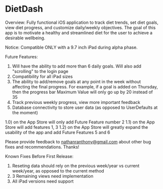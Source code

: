 # DietDash

Overview: Fully functional iOS application to track diet trends, set diet goals, view diet progress, and customize daily/weekly objectives. The goal of this app is to motivate a healthy and streamlined diet for the user to achieve a desirable wellbeing.

Notice: Compatible ONLY with a 9.7 inch iPad during alpha phase.

Future Features: 
1) Will have the ability to add more than 6 daily goals. Will also add "scrolling" to the login page
2) Compatibility for all iPad sizes
3) The ability to add/remove goals at any point in the week without affecting the final progress. For example, if a goal is added on Thursday, then the progress bar Maximum Value will only go up by 20 instead of 35
4) Track previous weekly progress, view more important feedback
5) Database connectivity to store user data (as opposed to UserDefaults at the moment)

1.0) on the App Store will only add Future Feature number 2
1.1) on the App Store will add features 1, 3
1.2) on the App Store will greatly expand the usability of the app and add Future Features 5 and 6

Please provide feedback to nathanranthony@gmail.com about other bug fixes and recommendations. Thanks!

Known Fixes Before First Release:
1) Reseting data should rely on the previous week/year vs current week/year, as opposed to the current method
2) 3 Remaining views need implementation
3) All iPad versions need support
